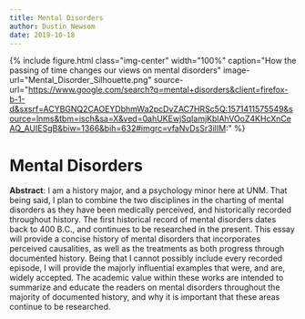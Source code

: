 ```yaml
---
title: Mental Disorders
author: Dustin Newsom
date: 2019-10-18
---
```


{% include figure.html
  class="img-center"
  width="100%"
  caption="How the passing of time changes our views on mental disorders"
  image-url="Mental_Disorder_Silhouette.png"
  source-url="https://www.google.com/search?q=mental+disorders&client=firefox-b-1-d&sxsrf=ACYBGNQ2CAOEYDbhmWa2pcDvZAC7HRSc5Q:1571411575549&source=lnms&tbm=isch&sa=X&ved=0ahUKEwjSqIamjKblAhVOoZ4KHcXnCeAQ_AUIESgB&biw=1366&bih=632#imgrc=vfaNvDsSr3ilIM:"
  %}
  # Mental Disorders
  **Abstract**:
I am a history major, and a psychology minor here at UNM. That being said, I plan to combine the two disciplines in the charting of mental disorders as they have been medically perceived, and historically recorded throughout history. The first historical record of mental disorders dates back to 400 B.C., and continues to be researched in the present. This essay will provide a concise history of mental disorders that incorporates perceived causalities, as well as the treatments as both progress through documented history. Being that I cannot possibly include every recorded episode, I will provide the majorly influential examples that were, and are, widely accepted. The academic value within these works are intended to summarize and educate the readers on mental disorders throughout the majority of documented history, and why it is important that these areas continue to be researched.    
